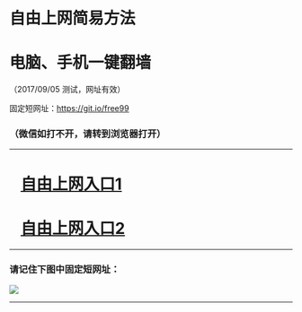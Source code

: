 ﻿# 自由上网简易方法

# 电脑、手机一键翻墙

（2017/09/05 测试，网址有效）

固定短网址：https://git.io/free99

### （微信如打不开，请转到浏览器打开）


***





# &nbsp;&nbsp; <a href="http://ft2965923368.fwq-tz1001.xyz/fwqtz01.html?t=09050014461 " target="_blank">自由上网入口1</a>
# &nbsp;&nbsp; <a href="http://ft1401113946.fwq-tz1002.xyz/fwqtz02.html?t=09050017023 " target="_blank">自由上网入口2</a>
***

### 请记住下图中固定短网址：

<img src="https://s3-us-west-2.amazonaws.com/fwq-1001/yjfq-20170905okok.png" /> 


***

